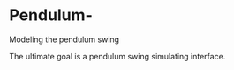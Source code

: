 # Pendulum-
Modeling the pendulum swing

The ultimate goal is a pendulum swing simulating interface. 
